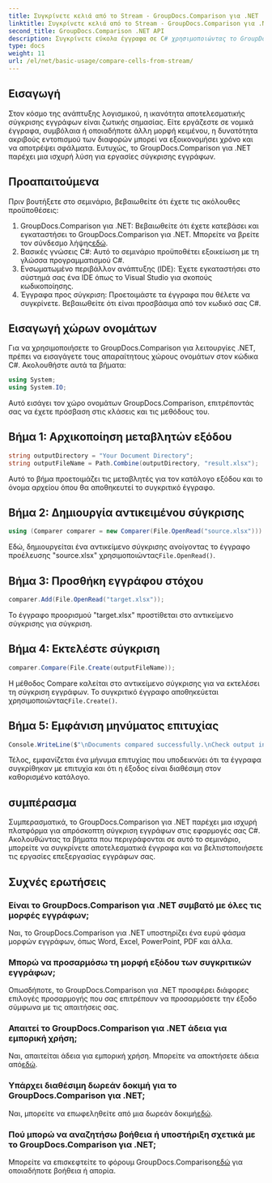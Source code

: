 ```yaml
---
title: Συγκρίνετε κελιά από το Stream - GroupDocs.Comparison για .NET
linktitle: Συγκρίνετε κελιά από το Stream - GroupDocs.Comparison για .NET
second_title: GroupDocs.Comparison .NET API
description: Συγκρίνετε εύκολα έγγραφα σε C# χρησιμοποιώντας το GroupDocs.Comparison για .NET. Βελτιώστε τις εργασίες επεξεργασίας εγγράφων σας με ευκολία.
type: docs
weight: 11
url: /el/net/basic-usage/compare-cells-from-stream/
---
```

## Εισαγωγή
Στον κόσμο της ανάπτυξης λογισμικού, η ικανότητα αποτελεσματικής σύγκρισης εγγράφων είναι ζωτικής σημασίας. Είτε εργάζεστε σε νομικά έγγραφα, συμβόλαια ή οποιαδήποτε άλλη μορφή κειμένου, η δυνατότητα ακριβούς εντοπισμού των διαφορών μπορεί να εξοικονομήσει χρόνο και να αποτρέψει σφάλματα. Ευτυχώς, το GroupDocs.Comparison για .NET παρέχει μια ισχυρή λύση για εργασίες σύγκρισης εγγράφων.
## Προαπαιτούμενα
Πριν βουτήξετε στο σεμινάριο, βεβαιωθείτε ότι έχετε τις ακόλουθες προϋποθέσεις:
1.  GroupDocs.Comparison για .NET: Βεβαιωθείτε ότι έχετε κατεβάσει και εγκαταστήσει το GroupDocs.Comparison για .NET. Μπορείτε να βρείτε τον σύνδεσμο λήψης[εδώ](https://releases.groupdocs.com/comparison/net/).
2. Βασικές γνώσεις C#: Αυτό το σεμινάριο προϋποθέτει εξοικείωση με τη γλώσσα προγραμματισμού C#.
3. Ενσωματωμένο περιβάλλον ανάπτυξης (IDE): Έχετε εγκαταστήσει στο σύστημά σας ένα IDE όπως το Visual Studio για σκοπούς κωδικοποίησης.
4. Έγγραφα προς σύγκριση: Προετοιμάστε τα έγγραφα που θέλετε να συγκρίνετε. Βεβαιωθείτε ότι είναι προσβάσιμα από τον κωδικό σας C#.

## Εισαγωγή χώρων ονομάτων
Για να χρησιμοποιήσετε το GroupDocs.Comparison για λειτουργίες .NET, πρέπει να εισαγάγετε τους απαραίτητους χώρους ονομάτων στον κώδικα C#. Ακολουθήστε αυτά τα βήματα:

```csharp
using System;
using System.IO;
```
Αυτό εισάγει τον χώρο ονομάτων GroupDocs.Comparison, επιτρέποντάς σας να έχετε πρόσβαση στις κλάσεις και τις μεθόδους του.

## Βήμα 1: Αρχικοποίηση μεταβλητών εξόδου
```csharp
string outputDirectory = "Your Document Directory";
string outputFileName = Path.Combine(outputDirectory, "result.xlsx");
```
Αυτό το βήμα προετοιμάζει τις μεταβλητές για τον κατάλογο εξόδου και το όνομα αρχείου όπου θα αποθηκευτεί το συγκριτικό έγγραφο.
## Βήμα 2: Δημιουργία αντικειμένου σύγκρισης
```csharp
using (Comparer comparer = new Comparer(File.OpenRead("source.xlsx")))
```
 Εδώ, δημιουργείται ένα αντικείμενο σύγκρισης ανοίγοντας το έγγραφο προέλευσης "source.xlsx" χρησιμοποιώντας`File.OpenRead()`.
## Βήμα 3: Προσθήκη εγγράφου στόχου
```csharp
comparer.Add(File.OpenRead("target.xlsx"));
```
Το έγγραφο προορισμού "target.xlsx" προστίθεται στο αντικείμενο σύγκρισης για σύγκριση.
## Βήμα 4: Εκτελέστε σύγκριση
```csharp
comparer.Compare(File.Create(outputFileName));
```
 Η μέθοδος Compare καλείται στο αντικείμενο σύγκρισης για να εκτελέσει τη σύγκριση εγγράφων. Το συγκριτικό έγγραφο αποθηκεύεται χρησιμοποιώντας`File.Create()`.
## Βήμα 5: Εμφάνιση μηνύματος επιτυχίας
```csharp
Console.WriteLine($"\nDocuments compared successfully.\nCheck output in {outputDirectory}.");
```
Τέλος, εμφανίζεται ένα μήνυμα επιτυχίας που υποδεικνύει ότι τα έγγραφα συγκρίθηκαν με επιτυχία και ότι η έξοδος είναι διαθέσιμη στον καθορισμένο κατάλογο.

## συμπέρασμα
Συμπερασματικά, το GroupDocs.Comparison για .NET παρέχει μια ισχυρή πλατφόρμα για απρόσκοπτη σύγκριση εγγράφων στις εφαρμογές σας C#. Ακολουθώντας τα βήματα που περιγράφονται σε αυτό το σεμινάριο, μπορείτε να συγκρίνετε αποτελεσματικά έγγραφα και να βελτιστοποιήσετε τις εργασίες επεξεργασίας εγγράφων σας.
## Συχνές ερωτήσεις
### Είναι το GroupDocs.Comparison για .NET συμβατό με όλες τις μορφές εγγράφων;
Ναι, το GroupDocs.Comparison για .NET υποστηρίζει ένα ευρύ φάσμα μορφών εγγράφων, όπως Word, Excel, PowerPoint, PDF και άλλα.
### Μπορώ να προσαρμόσω τη μορφή εξόδου των συγκριτικών εγγράφων;
Οπωσδήποτε, το GroupDocs.Comparison για .NET προσφέρει διάφορες επιλογές προσαρμογής που σας επιτρέπουν να προσαρμόσετε την έξοδο σύμφωνα με τις απαιτήσεις σας.
### Απαιτεί το GroupDocs.Comparison για .NET άδεια για εμπορική χρήση;
 Ναι, απαιτείται άδεια για εμπορική χρήση. Μπορείτε να αποκτήσετε άδεια από[εδώ](https://purchase.groupdocs.com/buy).
### Υπάρχει διαθέσιμη δωρεάν δοκιμή για το GroupDocs.Comparison για .NET;
 Ναι, μπορείτε να επωφεληθείτε από μια δωρεάν δοκιμή[εδώ](https://releases.groupdocs.com/).
### Πού μπορώ να αναζητήσω βοήθεια ή υποστήριξη σχετικά με το GroupDocs.Comparison για .NET;
 Μπορείτε να επισκεφτείτε το φόρουμ GroupDocs.Comparison[εδώ](https://forum.groupdocs.com/c/comparison/12) για οποιαδήποτε βοήθεια ή απορία.